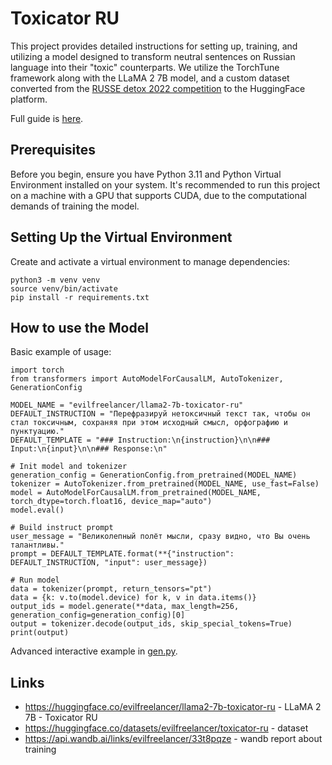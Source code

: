 # Toxicator RU

This project provides detailed instructions for setting up, training, and utilizing a model designed to transform
neutral sentences on Russian language into their "toxic" counterparts. We utilize the TorchTune framework along with the
LLaMA 2 7B model, and a custom dataset converted from
the [RUSSE detox 2022 competition](https://github.com/s-nlp/russe_detox_2022) to the HuggingFace platform.

Full guide is [here](./README.full.md).

## Prerequisites

Before you begin, ensure you have Python 3.11 and Python Virtual Environment installed on your system. It's recommended
to run this project on a machine with a GPU that supports CUDA, due to the computational demands of training the model.

## Setting Up the Virtual Environment

Create and activate a virtual environment to manage dependencies:

```shell
python3 -m venv venv
source venv/bin/activate
pip install -r requirements.txt
```

## How to use the Model

Basic example of usage:

```shell
import torch
from transformers import AutoModelForCausalLM, AutoTokenizer, GenerationConfig

MODEL_NAME = "evilfreelancer/llama2-7b-toxicator-ru"
DEFAULT_INSTRUCTION = "Перефразируй нетоксичный текст так, чтобы он стал токсичным, сохраняя при этом исходный смысл, орфографию и пунктуацию."
DEFAULT_TEMPLATE = "### Instruction:\n{instruction}\n\n### Input:\n{input}\n\n### Response:\n"

# Init model and tokenizer
generation_config = GenerationConfig.from_pretrained(MODEL_NAME)
tokenizer = AutoTokenizer.from_pretrained(MODEL_NAME, use_fast=False)
model = AutoModelForCausalLM.from_pretrained(MODEL_NAME, torch_dtype=torch.float16, device_map="auto")
model.eval()

# Build instruct prompt
user_message = "Великолепный полёт мысли, сразу видно, что Вы очень талантливы."
prompt = DEFAULT_TEMPLATE.format(**{"instruction": DEFAULT_INSTRUCTION, "input": user_message})

# Run model
data = tokenizer(prompt, return_tensors="pt")
data = {k: v.to(model.device) for k, v in data.items()}
output_ids = model.generate(**data, max_length=256, generation_config=generation_config)[0]
output = tokenizer.decode(output_ids, skip_special_tokens=True)
print(output)
```

Advanced interactive example in [gen.py](./gen.py).

## Links

* https://huggingface.co/evilfreelancer/llama2-7b-toxicator-ru - LLaMA 2 7B - Toxicator RU 
* https://huggingface.co/datasets/evilfreelancer/toxicator-ru - dataset
* https://api.wandb.ai/links/evilfreelancer/33t8pqze - wandb report about training
